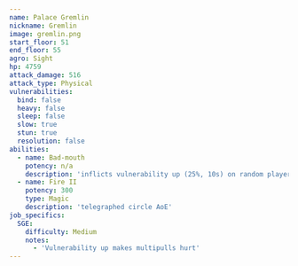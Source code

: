 ```yaml
---
name: Palace Gremlin
nickname: Gremlin
image: gremlin.png
start_floor: 51
end_floor: 55
agro: Sight
hp: 4759
attack_damage: 516
attack_type: Physical
vulnerabilities:
  bind: false
  heavy: false
  sleep: false
  slow: true
  stun: true
  resolution: false
abilities:
  - name: Bad-mouth
    potency: n/a
    description: 'inflicts vulnerability up (25%, 10s) on random player'
  - name: Fire II
    potency: 300
    type: Magic
    description: 'telegraphed circle AoE'
job_specifics:
  SGE:
    difficulty: Medium
    notes:
      - 'Vulnerability up makes multipulls hurt'
---
```

